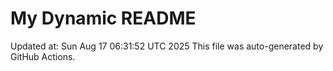 # My Dynamic README
Updated at: Sun Aug 17 06:31:52 UTC 2025
This file was auto-generated by GitHub Actions.
